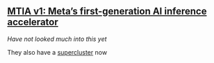 ## [MTIA v1: Meta’s first-generation AI inference accelerator](https://ai.facebook.com/blog/meta-training-inference-accelerator-AI-MTIA/)
*Have not looked much into this yet* 


They also have a [supercluster](https://ai.facebook.com/blog/supercomputer-meta-research-supercluster-2023/) now

